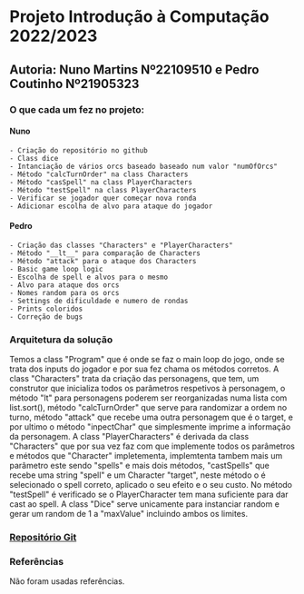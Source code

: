 # Projeto Introdução à Computação 2022/2023

## Autoria: Nuno Martins Nº22109510 e Pedro Coutinho Nº21905323

### O que cada um fez no projeto:

#### Nuno
    - Criação do repositório no github
    - Class dice
    - Intanciação de vários orcs baseado baseado num valor "numOfOrcs"
    - Método "calcTurnOrder" na class Characters 
    - Método "casSpell" na class PlayerCharacters
    - Método "testSpell" na class PlayerCharacters
    - Verificar se jogador quer começar nova ronda
    - Adicionar escolha de alvo para ataque do jogador

#### Pedro
    - Criação das classes "Characters" e "PlayerCharacters"
    - Método "__lt__" para comparação de Characters
    - Método "attack" para o ataque dos Characters
    - Basic game loop logic
    - Escolha de spell e alvos para o mesmo
    - Alvo para ataque dos orcs
    - Nomes random para os orcs
    - Settings de dificuldade e numero de rondas
    - Prints coloridos
    - Correção de bugs

### Arquitetura da solução

Temos a class "Program" que é onde se faz o main loop do jogo, onde se trata dos inputs do jogador e por sua fez chama os métodos corretos. A class "Characters" trata da criação das personagens, que tem, um construtor que inicializa todos os parâmetros respetivos à personagem, o método "lt" para personagens poderem ser reorganizadas numa lista com list.sort(), método "calcTurnOrder" que serve para randomizar a ordem no turno, método "attack" que recebe uma outra personagem que é o target, e por ultimo o método "inpectChar" que simplesmente imprime a informação da personagem. A class "PlayerCharacters" é derivada da class "Characters" que por sua vez faz com que implemente todos os parâmetros e métodos que "Character" impletementa, implemtenta tambem mais um parâmetro este sendo "spells" e mais dois métodos, "castSpells" que recebe uma string "spell" e um Character "target", neste método o é selecionado o spell correto, aplicado o seu efeito e o seu custo. No método "testSpell" é verificado se o PlayerCharacter tem mana suficiente para dar cast ao spell. A class "Dice" serve unicamente para instanciar random e gerar um random de 1 a "maxValue" incluindo ambos os limites.

### [Repositório Git](https://github.com/NunoAfonsoM/Projeto-IC-2022-2023.git)

### Referências

Não foram usadas referências.